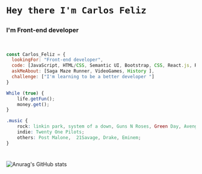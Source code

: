 # <p style="font-family:italic">`Hey there I'm Carlos Feliz` </p>

### <p>I'm Front-end developer</p>


&nbsp;&nbsp;


```javascript
const Carlos_Feliz = {
  lookingFor: "Front-end developer",
  code: [JavaScript, HTML/CSS, Semantic UI, Bootstrap, CSS, React.js, Redux, Sass, Next.js],
  askMeAbout: [Saga Maze Runner, VideoGames, History ],
  challenge: ["I'm learning to be a better developer "]
}
```


```javascript
While (true) {
    life.getFun();
    money.get();
}
```
```css
.music {
    rock: linkin park, system of a down, Guns N Roses, Green Day, Avenged Sevenfold;
    indie: Twenty One Pilots;
    others: Post Malone,  21Savage, Drake, Eminem;
}

```


#

![Anurag's GitHub stats](https://github-readme-stats.vercel.app/api?username=CarlosE-Feliz&show_icons=true&theme=radical) 








